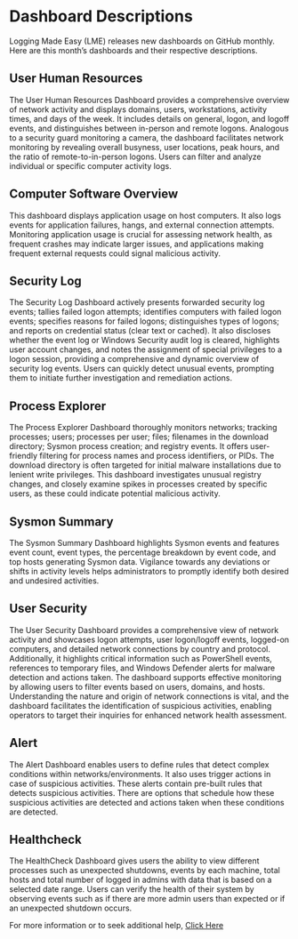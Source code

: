# Dashboard Descriptions
Logging Made Easy (LME) releases new dashboards on GitHub monthly. Here are this month’s dashboards and their respective descriptions.  

## User Human Resources  

The User Human Resources Dashboard provides a comprehensive overview of network activity and displays domains, users, workstations, activity times, and days of the week. It includes details on general, logon, and logoff events, and distinguishes between in-person and remote logons. Analogous to a security guard monitoring a camera, the dashboard facilitates network monitoring by revealing overall busyness, user locations, peak hours, and the ratio of remote-to-in-person logons. Users can filter and analyze individual or specific computer activity logs. 

## Computer Software Overview

This dashboard displays application usage on host computers. It also logs events for application failures, hangs, and external connection attempts. Monitoring application usage is crucial for assessing network health, as frequent crashes may indicate larger issues, and applications making frequent external requests could signal malicious activity. 

## Security Log

The Security Log Dashboard actively presents forwarded security log events; tallies failed logon attempts; identifies computers with failed logon events; specifies reasons for failed logons; distinguishes types of logons; and reports on credential status (clear text or cached). It also discloses whether the event log or Windows Security audit log is cleared, highlights user account changes, and notes the assignment of special privileges to a logon session, providing a comprehensive and dynamic overview of security log events. Users can quickly detect unusual events, prompting them to initiate further investigation and remediation actions. 

## Process Explorer 

The Process Explorer Dashboard thoroughly monitors networks; tracking processes; users; processes per user; files; filenames in the download directory; Sysmon process creation; and registry events. It offers user-friendly filtering for process names and process identifiers, or PIDs. The download directory is often targeted for initial malware installations due to lenient write privileges. This dashboard investigates unusual registry changes, and closely examine spikes in processes created by specific users, as these could indicate potential malicious activity. 

## Sysmon Summary

The Sysmon Summary Dashboard highlights Sysmon events and features event count, event types, the percentage breakdown by event code, and top hosts generating Sysmon data. Vigilance towards any deviations or shifts in activity levels helps administrators to promptly identify both desired and undesired activities. 

## User Security

The User Security Dashboard provides a comprehensive view of network activity and showcases logon attempts, user logon/logoff events, logged-on computers, and detailed network connections by country and protocol. Additionally, it highlights critical information such as PowerShell events, references to temporary files, and Windows Defender alerts for malware detection and actions taken. The dashboard supports effective monitoring by allowing users to filter events based on users, domains, and hosts. Understanding the nature and origin of network connections is vital, and the dashboard facilitates the identification of suspicious activities, enabling operators to target their inquiries for enhanced network health assessment. 

## Alert

The Alert Dashboard enables users to define rules that detect complex conditions within networks/environments. It also uses trigger actions in case of suspicious activities. These alerts contain pre-built rules that detects suspicious activities.  There are options that schedule how these suspicious activities are detected and actions taken when these conditions are detected. 

## Healthcheck 

The HealthCheck Dashboard gives users the ability to view different processes such as unexpected shutdowns, events by each machine, total hosts and total number of logged in admins with data that is based on a selected date range.  Users can verify the health of their system by observing events such as if there are more admin users than expected or if an unexpected shutdown occurs. 



For more information or to seek additional help, [Click Here](https://github.com/cisagov/LME) 

